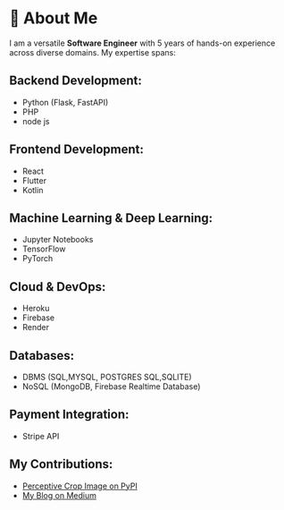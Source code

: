 # 👋 About Me

I am a versatile **Software Engineer** with 5 years of hands-on experience across diverse domains. My expertise spans:

## **Backend Development:**
- Python (Flask, FastAPI)
- PHP
- node js


## **Frontend Development:**
- React
- Flutter
- Kotlin

## **Machine Learning & Deep Learning:**
- Jupyter Notebooks
- TensorFlow
- PyTorch

## **Cloud & DevOps:**
- Heroku
- Firebase
- Render
  
## **Databases:**
- DBMS (SQL,MYSQL, POSTGRES SQL,SQLITE)
- NoSQL (MongoDB, Firebase Realtime Database)

## **Payment Integration:**
- Stripe API


## **My Contributions:**
- [Perceptive Crop Image on PyPI](https://pypi.org/project/perceptive-crop-image/2.0.0/)
- [My Blog on Medium](https://medium.com/@fathima.offical.msg/)

